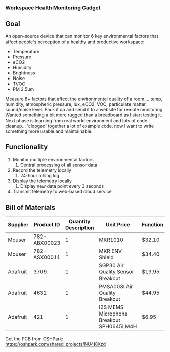 ### Workspace Health Monitoring Gadget

## Goal
An open-source device that can monitor 6 key environmental factors that affect people's perception of a healthy and productive workspace:

- Temperature
- Pressure
- eCO2
- Humidity
- Brightness
- Noise
- TVOC
- PM 2.5um

Measure 8+ factors that affect the environmental quality of a room.... temp, humidity, atmospheric pressure, lux, eCO2, VOC, particulate matter, sound/noise level. Pack it up and send it to a website for remote monitoring. Wanted something a bit more rugged than a breadboard as I start testing it. Next phase is learning from real world environment and lots of code cleanup... 'clooged' together a lot of example code, now I want to write something more usable and maintainable.

## Functionality

1. Monitor multiple environmental factors
    1. Central processing of all sensor data
2. Record the telemetry locally
    1. 24-hour rolling log
3. Display the telemetry locally
    1. Display new data point every 3 seconds
4. Transmit telemetry to web-based cloud service
    

## Bill of Materials
Supplier | Product ID | Quantity Description | Unit Price | Function
--- | --- | --- | --- | ---
Mouser | 782-ABX00023 | 1 | MKR1010 | $32.10 | Processing and Comms	
Mouser | 782-ASX00011 | 1 | MKR ENV Shield | $34.40 | Temp | UVA/UVB/UV Index, Humidity, Pressure, Lux	
Adafruit | 3709 |1 | SGP30 Air Quality Sensor Breakout | $19.95 | VOC, eCO2	
Adafruit | 4632 | 1 |PMSA003I Air Quality Breakout | $44.95 | Particulate Matter
Adafruit | 421|  1 | I2S MEMS Microphone Breakout SPH0645LM4H | $6.95 | Noise

Get the PCB from OSHPark:
https://oshpark.com/shared_projects/NU4I8Xzd
